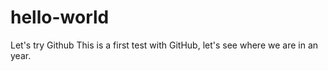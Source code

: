# hello-world
Let's try Github
This is a first test with GitHub, let's see where we are in an year.

